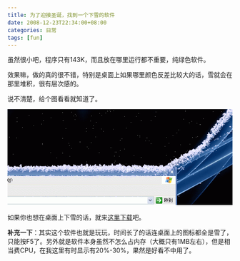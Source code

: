 ```yaml
---
title: 为了迎接圣诞，找到一个下雪的软件
date: 2008-12-23T22:34:00+08:00
categories: 日常
tags: [fun]
---
```


虽然很小吧，程序只有143K，而且放在哪里运行都不重要，纯绿色软件。

效果嘛，做的真的很不错，特别是桌面上如果哪里颜色反差比较大的话，雪就会在那里堆积，很有层次感的。

说不清楚，给个图看看就知道了。

![](/uploads/2008/12/snowdesktop.gif)<!--more-->

如果你也想在桌面上下雪的话，就来[这里下载](/uploads/2008/12/snowdesktop.7z)吧。

**补充一下**：其实这个软件也就是玩玩，时间长了的话连桌面上的图标都全是雪了，只能按F5了。另外就是软件本身虽然不怎么占内存（大概只有1MB左右），但是相当费CPU，在我这里有时显示有20%-30%，果然是好看不中用了。
